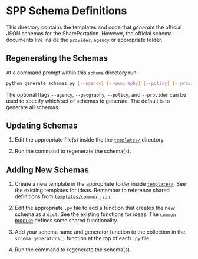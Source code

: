 # SPP Schema Definitions

This directory contains the templates and code that _generate_ the official JSON schemas for the SharePortation. However, the official schema documents live inside the `provider`, `agency` or appropriate folder.

## Regenerating the Schemas

At a command prompt within this `schema` directory run:

```bash
python generate_schemas.py [--agency] [--geography] [--policy] [--provider]
```

The optional flags `--agency`, `--geography`, `--policy`, and `--provider` can be used to specify which
set of schemas to generate. The default is to generate all schemas.

## Updating Schemas

1. Edit the appropriate file(s) inside the the [`templates/`][templates] directory.

1. Run the command to regenerate the schema(s).

## Adding New Schemas

1. Create a new template in the appropriate folder inside [`templates/`][templates]. See the existing templates for ideas. Remember to reference shared definitions from [`templates/common.json`][common-template].

1. Edit the appropriate `.py` file to add a function that creates the new schema as a `dict`. See the existing functions for ideas. The [`common` module][common-module] defines some shared functionality.

1. Add your schema name and generator function to the collection in the `schema_generators()` function at the top of each `.py` file.

1. Run the command to regenerate the schema(s).

[common-module]: common.py
[common-template]: templates/common.json
[templates]: templates/
